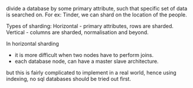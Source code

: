 divide a database by some primary attribute, such that specific set of data is searched on. 
For ex:
    Tinder, we can shard on the location of the people. 

Types of sharding:
    Horizontal - primary attributes, rows are sharded. 
    Vertical - columns are sharded, normalisation and beyond. 

In horizontal sharding
 - it is more difficult when two nodes have to perform joins. 
 - each database node, can have a master slave architecture. 

but this is fairly complicated to implement in a real world, hence using indexing, no sql databases should be tried out first.
